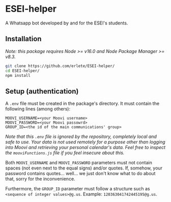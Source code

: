 # ESEI-helper

A Whatsapp bot developed by and for the ESEI's students.

## Installation

_Note: this package requires Node >= v16.0 and Node Package Manager >= v8.3._

```bash
git clone https://github.com/erlete/ESEI-helper/
cd ESEI-helper/
npm install
```

## Setup (authentication)

A `.env` file must be created in the package's directory. It must contain the following lines (among others):

```
MOOVI_USERNAME=<your Moovi username>
MOOVI_PASSWORD=<your Moovi passowrd>
GROUP_ID=<the id of the main communications' group>
```

_Note that this `.env` file is ignored by the repository, completely local and safe to use. Your data is not used remotely for a purpose other than logging into Moovi and retrieving your personal calendar's data. Feel free to inspect the `mooviFunctions.js` file if you feel insecure about this._

Both `MOOVI_USERNAME` and `MOOVI_PASSWORD` parameters must not contain spaces (not even next to the equal signs) and/or quotes. If, somehow, your password contains quotes... well... we just don't know what to do about that, sorry for the inconvenience.

Furthermore, the `GROUP_ID` parameter must follow a structure such as `<sequence of integer values>@g.us`. Example: `120363041742445195@g.us`.

